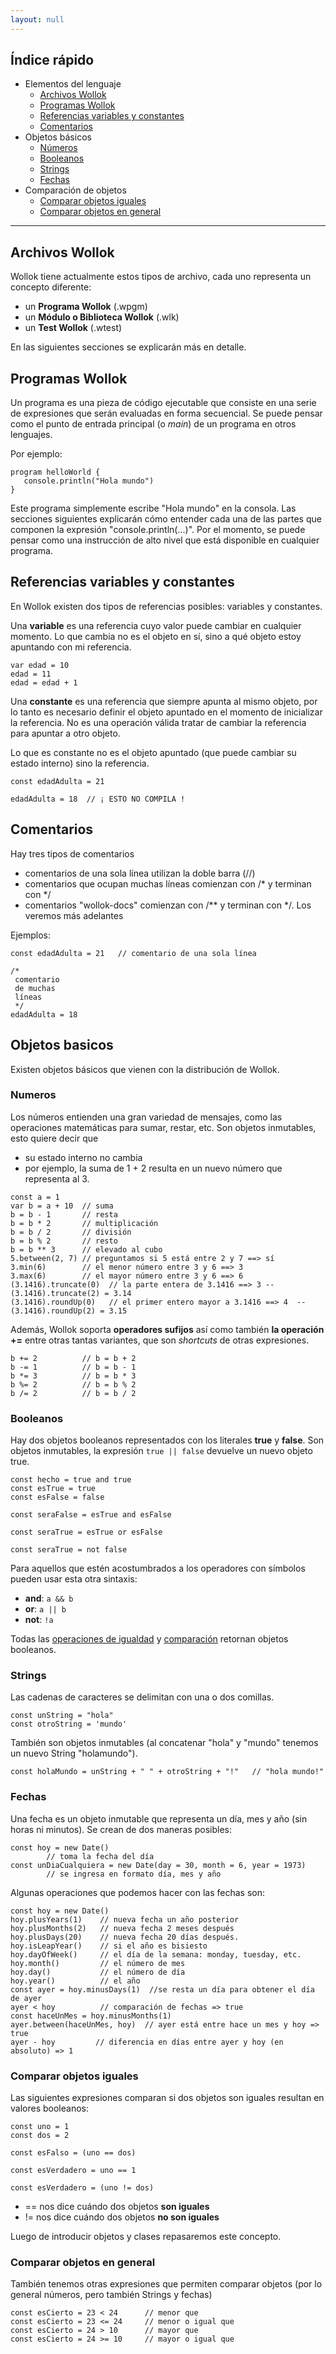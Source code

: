 ```yaml
---
layout: null
---
```


## Índice rápido ##

* Elementos del lenguaje
    * <a href="#archivos-wollok" class="wollokLink">Archivos Wollok</a>
    * <a href="#programas-wollok" class="wollokLink">Programas Wollok</a>
    * <a href="#referencias-variables-y-constantes" class="wollokLink">Referencias variables y constantes</a>
    * <a href="#comentarios" class="wollokLink">Comentarios</a>
* Objetos básicos
    * <a href="#numeros" class="wollokLink">Números</a>
    * <a href="#booleanos" class="wollokLink">Booleanos</a>
    * <a href="#strings" class="wollokLink">Strings</a>
    * <a href="#fechas" class="wollokLink">Fechas</a>
* Comparación de objetos
    * <a href="#comparar-objetos-iguales" class="wollokLink">Comparar objetos iguales</a>
    * <a href="#comparar-objetos-en-general" class="wollokLink">Comparar objetos en general</a>

___

## Archivos Wollok ##

Wollok tiene actualmente estos tipos de archivo, cada uno representa un concepto diferente:

* un **Programa Wollok** (.wpgm)
* un **Módulo o Biblioteca Wollok** (.wlk)
* un **Test Wollok** (.wtest)

En las siguientes secciones se explicarán más en detalle.

## Programas Wollok ##

Un programa es una pieza de código ejecutable que consiste en una serie de expresiones que serán evaluadas en forma secuencial. Se puede pensar como el punto de entrada principal (o _main_) de un programa en otros lenguajes.

Por ejemplo:

```wollok
program helloWorld {
   console.println("Hola mundo")
}
```

Este programa simplemente escribe "Hola mundo" en la consola. Las secciones siguientes explicarán cómo entender cada una de las partes que componen la expresión "console.println(...)". Por el momento, se puede pensar como una instrucción de alto nivel que está disponible en cualquier programa.

## Referencias variables y constantes ##

En Wollok existen dos tipos de referencias posibles: variables y constantes. 

Una **variable** es una referencia cuyo valor puede cambiar en cualquier momento. Lo que cambia no es el objeto en sí, sino a qué objeto estoy apuntando con mi referencia.

```wollok
var edad = 10
edad = 11
edad = edad + 1
```

Una **constante** es una referencia que siempre apunta al mismo objeto, por lo tanto es necesario definir el objeto apuntado en el momento de inicializar la referencia. No es una operación válida tratar de cambiar la referencia para apuntar a otro objeto.

Lo que es constante no es el objeto apuntado (que puede cambiar su estado interno) sino la referencia.

```wollok
const edadAdulta = 21

edadAdulta = 18  // ¡ ESTO NO COMPILA !
```

## Comentarios ##

Hay tres tipos de comentarios

* comentarios de una sola línea utilizan la doble barra (//)
* comentarios que ocupan muchas líneas comienzan con /* y terminan con */
* comentarios "wollok-docs" comienzan con /** y terminan con */. Los veremos más adelantes

Ejemplos:

```wollok
const edadAdulta = 21   // comentario de una sola línea

/*
 comentario
 de muchas
 líneas
 */
edadAdulta = 18
```

## Objetos basicos ##

Existen objetos básicos que vienen con la distribución de Wollok. 

### Numeros ###

Los números entienden una gran variedad de mensajes, como las operaciones matemáticas para sumar, restar, etc. Son objetos inmutables, esto quiere decir que 

* su estado interno no cambia
* por ejemplo, la suma de 1 + 2 resulta en un nuevo número que representa al 3. 

```wollok
const a = 1
var b = a + 10  // suma
b = b - 1       // resta
b = b * 2       // multiplicación
b = b / 2       // división
b = b % 2       // resto
b = b ** 3      // elevado al cubo 
5.between(2, 7) // preguntamos si 5 está entre 2 y 7 ==> sí
3.min(6)        // el menor número entre 3 y 6 ==> 3
3.max(6)        // el mayor número entre 3 y 6 ==> 6
(3.1416).truncate(0)  // la parte entera de 3.1416 ==> 3 -- (3.1416).truncate(2) = 3.14
(3.1416).roundUp(0)   // el primer entero mayor a 3.1416 ==> 4  -- (3.1416).roundUp(2) = 3.15
```

Además, Wollok soporta **operadores sufijos** así como también **la operación +=** entre otras tantas variantes, que son _shortcuts_ de otras expresiones.

```wollok
b += 2          // b = b + 2
b -= 1          // b = b - 1
b *= 3          // b = b * 3
b %= 2          // b = b % 2
b /= 2          // b = b / 2
```

### Booleanos ###

Hay dos objetos booleanos representados con los literales **true** y **false**. Son objetos inmutables, la expresión ```true || false``` devuelve un nuevo objeto true.

```wollok
const hecho = true and true
const esTrue = true
const esFalse = false

const seraFalse = esTrue and esFalse

const seraTrue = esTrue or esFalse

const seraTrue = not false
```

Para aquellos que estén acostumbrados a los operadores con símbolos pueden usar esta otra sintaxis:

* **and**: ```a && b```
* **or**: ```a || b```
* **not**: ```!a```

Todas las [operaciones de igualdad](#comparar-objetos-iguales) y [comparación](#comparar-objetos-en-general) retornan objetos booleanos.

### Strings ###

Las cadenas de caracteres se delimitan con una o dos comillas. 

```wollok
const unString = "hola"
const otroString = 'mundo'
```

También son objetos inmutables (al concatenar "hola" y "mundo" tenemos un nuevo String "holamundo"). 

```wollok
const holaMundo = unString + " " + otroString + "!"   // "hola mundo!"
```

### Fechas ###

Una fecha es un objeto inmutable que representa un día, mes y año (sin horas ni minutos). Se crean de dos maneras posibles:

```wollok
const hoy = new Date()  
        // toma la fecha del día
const unDiaCualquiera = new Date(day = 30, month = 6, year = 1973)  
        // se ingresa en formato día, mes y año
```

Algunas operaciones que podemos hacer con las fechas son:

```wollok
const hoy = new Date()
hoy.plusYears(1)    // nueva fecha un año posterior
hoy.plusMonths(2)   // nueva fecha 2 meses después
hoy.plusDays(20)    // nueva fecha 20 días después.
hoy.isLeapYear()    // si el año es bisiesto
hoy.dayOfWeek()     // el día de la semana: monday, tuesday, etc. 
hoy.month()         // el número de mes
hoy.day()           // el número de día
hoy.year()          // el año
const ayer = hoy.minusDays(1)  //se resta un día para obtener el día de ayer
ayer < hoy          // comparación de fechas => true
const haceUnMes = hoy.minusMonths(1)  
ayer.between(haceUnMes, hoy)  // ayer está entre hace un mes y hoy => true
ayer - hoy         // diferencia en días entre ayer y hoy (en absoluto) => 1
```

### Comparar objetos iguales ###

Las siguientes expresiones comparan si dos objetos son iguales resultan en valores booleanos:

```wollok 
const uno = 1
const dos = 2

const esFalso = (uno == dos)

const esVerdadero = uno == 1

const esVerdadero = (uno != dos)
```

* == nos dice cuándo dos objetos **son iguales**
* != nos dice cuándo dos objetos **no son iguales**

Luego de introducir objetos y clases repasaremos este concepto.

### Comparar objetos en general ###

También tenemos otras expresiones que permiten comparar objetos (por lo general números, pero también Strings y fechas)

```wollok
const esCierto = 23 < 24      // menor que
const esCierto = 23 <= 24     // menor o igual que
const esCierto = 24 > 10      // mayor que
const esCierto = 24 >= 10     // mayor o igual que
```
